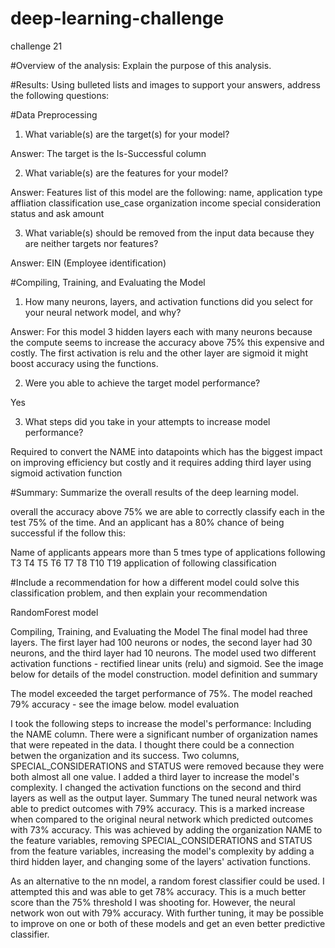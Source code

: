 # deep-learning-challenge
challenge 21

#Overview of the analysis: Explain the purpose of this analysis.

#Results: Using bulleted lists and images to support your answers, address the following questions:

#Data Preprocessing

1. What variable(s) are the target(s) for your model?

Answer: The target is the Is-Successful column

2. What variable(s) are the features for your model?

Answer: Features list of this model are the following: name, application type affliation classification use_case organization income special consideration status and ask amount

3. What variable(s) should be removed from the input data because they are neither targets nor features?

Answer: EIN (Employee identification)

#Compiling, Training, and Evaluating the Model

1. How many neurons, layers, and activation functions did you select for your neural network model, and why?

Answer: For this model 3 hidden layers each with many neurons because the compute seems to increase the accuracy above 75% this expensive and costly. The first activation is relu and the other layer are sigmoid it might boost accuracy using the functions.

2. Were you able to achieve the target model performance?

Yes

3. What steps did you take in your attempts to increase model performance?

Required to convert the NAME into datapoints which has the biggest impact on improving efficiency but costly and it requires adding third layer using sigmoid activation function

#Summary: Summarize the overall results of the deep learning model.

overall the accuracy above 75% we are able to correctly classify each in the test 75% of the time.
And an applicant has a 80% chance of being successful if the follow this:

Name of applicants appears more than 5 tmes
type of applications following T3 T4 T5 T6 T7 T8 T10 T19 application of following classification 

#Include a recommendation for how a different model could solve this classification problem, and then explain your recommendation

RandomForest model

Compiling, Training, and Evaluating the Model
The final model had three layers. The first layer had 100 neurons or nodes, the second layer had 30 neurons, and the third layer had 10 neurons. The model used two different activation functions - rectified linear units (relu) and sigmoid. See the image below for details of the model construction.
model definition and summary

The model exceeded the target performance of 75%. The model reached 79% accuracy - see the image below.
model evaluation

I took the following steps to increase the model's performance:
Including the NAME column. There were a significant number of organization names that were repeated in the data. I thought there could be a connection betwen the organization and its success.
Two columns, SPECIAL_CONSIDERATIONS and STATUS were removed because they were both almost all one value.
I added a third layer to increase the model's complexity.
I changed the activation functions on the second and third layers as well as the output layer.
Summary
The tuned neural network was able to predict outcomes with 79% accuracy. This is a marked increase when compared to the original neural network which predicted outcomes with 73% accuracy. This was achieved by adding the organization NAME to the feature variables, removing SPECIAL_CONSIDERATIONS and STATUS from the feature variables, increasing the model's complexity by adding a third hidden layer, and changing some of the layers' activation functions.

As an alternative to the nn model, a random forest classifier could be used. I attempted this and was able to get 78% accuracy. This is a much better score than the 75% threshold I was shooting for. However, the neural network won out with 79% accuracy. With further tuning, it may be possible to improve on one or both of these models and get an even better predictive classifier.
